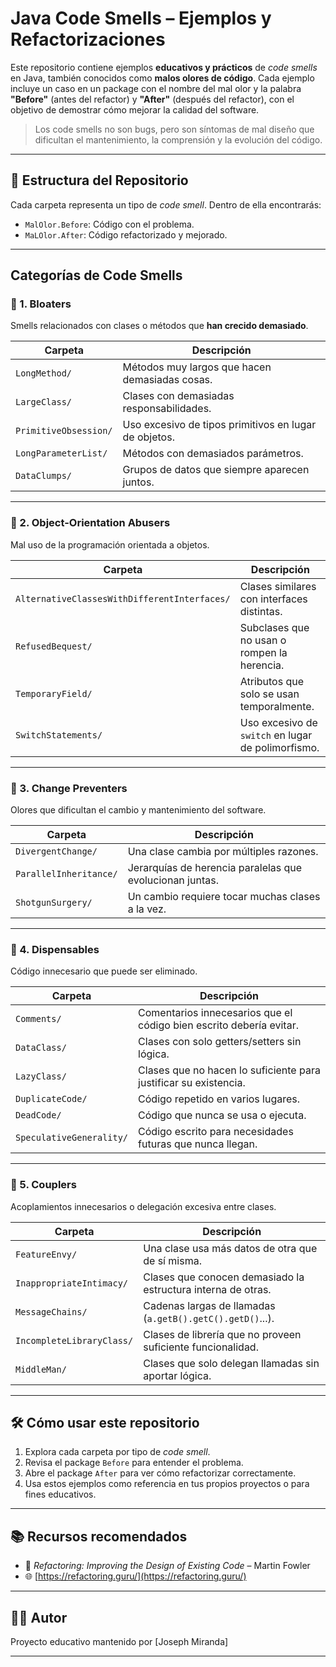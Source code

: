 # Java Code Smells – Ejemplos y Refactorizaciones

Este repositorio contiene ejemplos **educativos y prácticos** de *code smells* en Java, también conocidos como **malos olores de código**. Cada ejemplo incluye un caso en un package con el nombre del mal olor y la palabra **"Before"** (antes del refactor) y **"After"** (después del refactor), con el objetivo de demostrar cómo mejorar la calidad del software.

> Los code smells no son bugs, pero son síntomas de mal diseño que dificultan el mantenimiento, la comprensión y la evolución del código.

---

## 📁 Estructura del Repositorio

Cada carpeta representa un tipo de *code smell*. Dentro de ella encontrarás:

- `MalOlor.Before`: Código con el problema.
- `MaLOlor.After`: Código refactorizado y mejorado.

---

## Categorías de Code Smells

### 🔸 1. Bloaters
Smells relacionados con clases o métodos que **han crecido demasiado**.

| Carpeta                   | Descripción |
|---------------------------|-------------|
| `LongMethod/`             | Métodos muy largos que hacen demasiadas cosas. |
| `LargeClass/`             | Clases con demasiadas responsabilidades. |
| `PrimitiveObsession/`     | Uso excesivo de tipos primitivos en lugar de objetos. |
| `LongParameterList/`      | Métodos con demasiados parámetros. |
| `DataClumps/`             | Grupos de datos que siempre aparecen juntos. |

---

### 🔸 2. Object-Orientation Abusers
Mal uso de la programación orientada a objetos.

| Carpeta                                       | Descripción |
|-----------------------------------------------|-------------|
| `AlternativeClassesWithDifferentInterfaces/`  | Clases similares con interfaces distintas. |
| `RefusedBequest/`                             | Subclases que no usan o rompen la herencia. |
| `TemporaryField/`                             | Atributos que solo se usan temporalmente. |
| `SwitchStatements/`                           | Uso excesivo de `switch` en lugar de polimorfismo. |

---

### 🔸 3. Change Preventers
Olores que dificultan el cambio y mantenimiento del software.

| Carpeta                         | Descripción |
|---------------------------------|-------------|
| `DivergentChange/`             | Una clase cambia por múltiples razones. |
| `ParallelInheritance/`         | Jerarquías de herencia paralelas que evolucionan juntas. |
| `ShotgunSurgery/`              | Un cambio requiere tocar muchas clases a la vez. |

---

### 🔸 4. Dispensables
Código innecesario que puede ser eliminado.

| Carpeta                | Descripción |
|------------------------|-------------|
| `Comments/`            | Comentarios innecesarios que el código bien escrito debería evitar. |
| `DataClass/`           | Clases con solo getters/setters sin lógica. |
| `LazyClass/`           | Clases que no hacen lo suficiente para justificar su existencia. |
| `DuplicateCode/`       | Código repetido en varios lugares. |
| `DeadCode/`            | Código que nunca se usa o ejecuta. |
| `SpeculativeGenerality/` | Código escrito para necesidades futuras que nunca llegan. |

---

### 🔸 5. Couplers
Acoplamientos innecesarios o delegación excesiva entre clases.

| Carpeta                    | Descripción |
|----------------------------|-------------|
| `FeatureEnvy/`             | Una clase usa más datos de otra que de sí misma. |
| `InappropriateIntimacy/`   | Clases que conocen demasiado la estructura interna de otras. |
| `MessageChains/`           | Cadenas largas de llamadas (`a.getB().getC().getD()`...). |
| `IncompleteLibraryClass/`  | Clases de librería que no proveen suficiente funcionalidad. |
| `MiddleMan/`               | Clases que solo delegan llamadas sin aportar lógica. |

---

## 🛠️ Cómo usar este repositorio

1. Explora cada carpeta por tipo de *code smell*.
2. Revisa el package `Before` para entender el problema.
3. Abre el package `After` para ver cómo refactorizar correctamente.
4. Usa estos ejemplos como referencia en tus propios proyectos o para fines educativos.

---

## 📚 Recursos recomendados

- 📘 *Refactoring: Improving the Design of Existing Code* – Martin Fowler
- 🌐 [https://refactoring.guru/](https://refactoring.guru/)

---

## 🧑‍💻 Autor

Proyecto educativo mantenido por [Joseph Miranda] 

---

